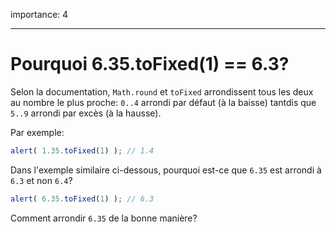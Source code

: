 importance: 4

---

# Pourquoi 6.35.toFixed(1) == 6.3?

Selon la documentation, `Math.round` et `toFixed` arrondissent tous les deux au nombre le plus proche: `0..4` arrondi par défaut (à la baisse) tantdis que `5..9` arrondi par excès (à la hausse).

Par exemple:

```js run
alert( 1.35.toFixed(1) ); // 1.4
```

Dans l'exemple similaire ci-dessous, pourquoi est-ce que `6.35` est arrondi à `6.3` et non `6.4`?

```js run
alert( 6.35.toFixed(1) ); // 6.3
```

Comment arrondir `6.35` de la bonne manière?

